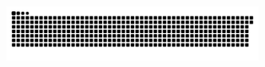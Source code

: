 <picture>
  <source media="(prefers-color-scheme: dark)" srcset="https://raw.githubusercontent.com/MarineHakobyan/MarineHakobyan/778482c16ea7ef08c10c5d519fe018344fd49c22/github-contribution-grid-snake-dark.svg" />
  <source media="(prefers-color-scheme: light)" srcset="https://raw.githubusercontent.com/MarineHakobyan/MarineHakobyan/778482c16ea7ef08c10c5d519fe018344fd49c22/github-contribution-grid-snake.svg" />
  <img alt="github-snake" src="https://raw.githubusercontent.com/MarineHakobyan/MarineHakobyan/778482c16ea7ef08c10c5d519fe018344fd49c22/github-contribution-grid-snake-dark.svg" />
</picture>
